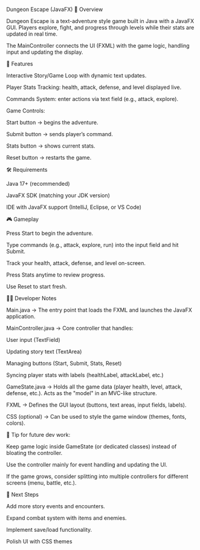 Dungeon Escape (JavaFX)
📖 Overview

Dungeon Escape is a text-adventure style game built in Java with a JavaFX GUI.
Players explore, fight, and progress through levels while their stats are updated in real time.

The MainController connects the UI (FXML) with the game logic, handling input and updating the display.

🚀 Features

Interactive Story/Game Loop with dynamic text updates.

Player Stats Tracking: health, attack, defense, and level displayed live.

Commands System: enter actions via text field (e.g., attack, explore).

Game Controls:

Start button → begins the adventure.

Submit button → sends player’s command.

Stats button → shows current stats.

Reset button → restarts the game.

🛠️ Requirements

Java 17+ (recommended)

JavaFX SDK (matching your JDK version)

IDE with JavaFX support (IntelliJ, Eclipse, or VS Code)

🎮 Gameplay

Press Start to begin the adventure.

Type commands (e.g., attack, explore, run) into the input field and hit Submit.

Track your health, attack, defense, and level on-screen.

Press Stats anytime to review progress.

Use Reset to start fresh.

🧑‍💻 Developer Notes

Main.java → The entry point that loads the FXML and launches the JavaFX application.

MainController.java → Core controller that handles:

User input (TextField)

Updating story text (TextArea)

Managing buttons (Start, Submit, Stats, Reset)

Syncing player stats with labels (healthLabel, attackLabel, etc.)

GameState.java → Holds all the game data (player health, level, attack, defense, etc.). Acts as the "model" in an MVC-like structure.

FXML → Defines the GUI layout (buttons, text areas, input fields, labels).

CSS (optional) → Can be used to style the game window (themes, fonts, colors).

📌 Tip for future dev work:

Keep game logic inside GameState (or dedicated classes) instead of bloating the controller.

Use the controller mainly for event handling and updating the UI.

If the game grows, consider splitting into multiple controllers for different screens (menu, battle, etc.).

🧩 Next Steps

Add more story events and encounters.

Expand combat system with items and enemies.

Implement save/load functionality.

Polish UI with CSS themes
